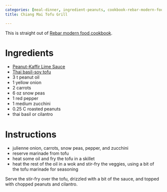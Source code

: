 ```yaml
---
categories: [meal-dinner, ingredient-peanuts, cookbook-rebar-modern-food-coo]
title: Chiang Mai Tofu Grill

---
```

This is straight out of [Rebar modern food cookbook](rebar-modern-food-cookbook.html).

# Ingredients

* [Peanut-Kaffir Lime Sauce](peanut-kaffir-lime-sauce.html)
* [Thai basil-soy tofu](thai-basil-soy-tofu.html)
* 3 t peanut oil
* 1 yellow onion
* 2 carrots
* 6 oz snow peas
* 1 red pepper
* 1 medium zucchini
* 0.25 C roasted peanuts
* thai basil or cilantro

# Instructions

* julienne onion, carrots, snow peas, pepper, and zucchini
* reserve marinade from tofu
* heat some oil and fry the tofu in a skillet
* heat the rest of the oil in a wok and stir-fry the veggies, using a bit of the tofu marinade for seasoning

Serve the stir-fry over the tofu, drizzled with a bit of the sauce, and topped with chopped peanuts and cilantro.
